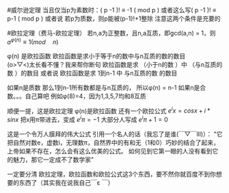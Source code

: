#威尔逊定理
当且仅当p为素数时：( p -1 )! ≡ -1 ( mod p )
或者这么写( p -1 )! ≡ p-1 ( mod p )
或者说
若p为质数，则p能被(p-1)!+1整除
注意这两个条件是充要的

#欧拉定理（费马-欧拉定理）
若n,a为正整数，且n,a互质，即gcd(a,n) = 1，则
$a^{φ(n)} ≡ 1 (mod \quad n)$
 
φ(n) 是欧拉函数
  欧拉函数是求小于等于n的数中与n互质的数的数目  
(o>▽<)太长看不懂？我来帮你断句
  欧拉函数是求 （小于n的数 ）中 （与n互质的数 ）的数目
或者说
  欧拉函数是求 1到n-1 中 与n互质的数 的数目
 
如果n是质数
那么1到n-1所有数都是与n互质的，
所以φ(n) = n-1
如果n是合数。。。自己算吧
例如φ(8)=4，因为1,3,5,7均和8互质
 
 
顺便一提，这是欧拉定理
φ(n)是欧拉函数
还有一个欧拉公式
$e^ix = cosx + i*sinx$
把x用π带进去，变成
$e^iπ= -1$
大部分人写成 $e^iπ + 1 = 0$
 
这是一个令万人膜拜的伟大公式
引用一个名人的话（我忘了是谁(￣▽￣lll)）：
"它把自然对数e，虚数i，无理数π，自然界中的有和无（1和0）巧妙的结合了起来，上帝如果不存在，怎么会有这么优美的公式。
如何见到它第一眼的人没有看到它的魅力，那它一定成不了数学家"
 
一定要分清 欧拉定理，欧拉函数和欧拉公式这3个东西，要不然你就百度不到你想要的东西了（其实我在说我自己￣ε ￣）
 
